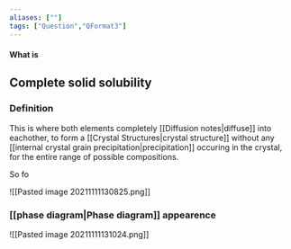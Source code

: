 ```yaml
---
aliases: [""]
tags: ["Question","QFormat3"]
---
```


#### What is
## Complete solid solubility
### Definition
This is where both elements completely [[Diffusion notes|diffuse]] into eachother, to form a [[Crystal Structures|crystal structure]] without any [[internal crystal grain precipitation|precipitation]] occuring in the crystal, for the entire range of possible compositions.

So fo

![[Pasted image 20211111130825.png]]

### [[phase diagram|Phase diagram]] appearence

![[Pasted image 20211111131024.png]]